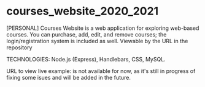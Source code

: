 # courses_website_2020_2021
[PERSONAL] Courses Website is a web application for exploring web-based courses. You can purchase, add, edit, and remove courses; the login/registration system is included as well. Viewable by the URL in the repository

TECHNOLOGIES: Node.js (Express), Handlebars, CSS, MySQL.

URL to view live example: is not available for now, as it's still in progress of fixing some isues and will be added in the future.
